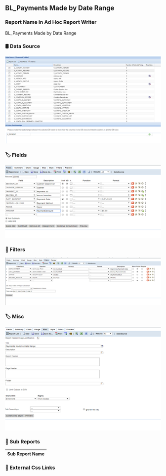 ## BL_Payments Made by Date Range


### Report Name in Ad Hoc Report Writer

BL_Payments Made by Date Range


### :oil_drum: Data Source
![](DataSource.png)

### :label: Fields
![](Fields.png)


### :badminton: Filters
![](Filters.png)

### :label: Misc
![](misc.png)


### :bookmark_tabs: Sub Reports

|  Sub Report Name                                                                                       |
|--------------------------------------------------------------------------------------------------------|


### :link: External Css Links 
 

